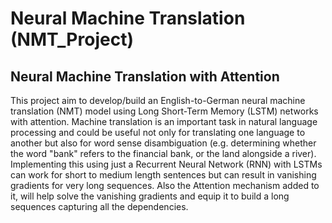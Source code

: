 # Neural Machine Translation (NMT_Project)
## Neural Machine Translation with Attention
This project aim to develop/build an English-to-German neural machine translation (NMT) model using Long Short-Term Memory (LSTM) networks with attention.
Machine translation is an important task in natural language processing and could be useful not only for translating one language to another but 
also for word sense disambiguation (e.g. determining whether the word "bank" refers to the financial bank, or the land alongside a river). 
Implementing this using just a Recurrent Neural Network (RNN) with LSTMs can work for short to medium length sentences but can result in vanishing gradients for very long sequences. 
Also the Attention mechanism added to it, will help solve the vanishing gradients and equip it to build a long sequences capturing all the dependencies.
